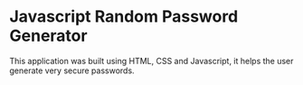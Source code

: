 # Javascript Random Password Generator
 This application was built using HTML, CSS and Javascript, it helps the user generate very secure passwords.
